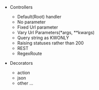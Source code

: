 
- Controllers
  * Default(Root) handler
  * No parameter
  * Fixed Url parameter
  * Vary Url Parameters(*args, **kwargs)
  * Query string as KWONLY 
  * Raising statuses rather than 200
  * REST
  * RegexRoute

- Decorators
  * action
  * json
  * other ...

